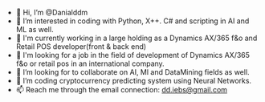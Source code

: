 - 👋 Hi, I’m @Danialddm
- 👀 I’m interested in coding with Python, X++. C# and scripting in AI and ML as well.
- 🌱 I'm currently working in a large holding as a Dynamics AX/365 f&o and Retail POS developer(front & back end)
- 💞️ I'm looking for a job in the field of development of Dynamics AX/365 f&o or retail pos in an international company.
- 💞️ I’m looking for to collaborate on AI, Ml and DataMining fields as well.
- 🌱 I’m coding cryptocurrency predicting system using Neural Networks.
- 📫 Reach me through the email connection: dd.iebs@gmail.com

<!---
Danialddm/Danialddm is a ✨ special ✨ repository because its `README.md` (this file) appears on your GitHub profile.
You can click the Preview link to take a look at your changes.
--->
